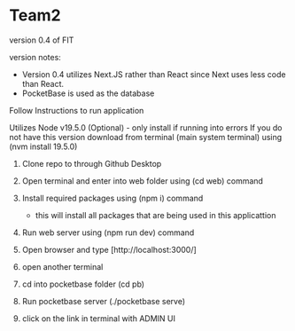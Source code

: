 # Team2
version 0.4 of FIT

version notes:
- Version 0.4 utilizes Next.JS rather than React
since Next uses less code than React.
- PocketBase is used as the database

Follow Instructions to run application

Utilizes Node v19.5.0 (Optional) - only install if running into errors
If you do not have this version download from terminal (main system terminal)
using (nvm install 19.5.0)

1. Clone repo to through Github Desktop
2. Open terminal and enter into web folder using (cd web) command
3. Install required packages using (npm i) command
   - this will install all packages that are being used in this applicattion
4. Run web server using (npm run dev) command
5. Open browser and type [http://localhost:3000/]

6. open another terminal 
7. cd into pocketbase folder (cd pb)
8. Run pocketbase server (./pocketbase serve)
9. click on the link in terminal with ADMIN UI
